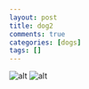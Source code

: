 ```yaml
---
layout: post
title: dog2
comments: true
categories: [dogs]
tags: []
---
```


![alt](http://wuld.ipdisk.co.kr:8000/list/HDD1/embed/dogs/2023-01-19-dog2/g.jpg)
![alt](h.jpg)